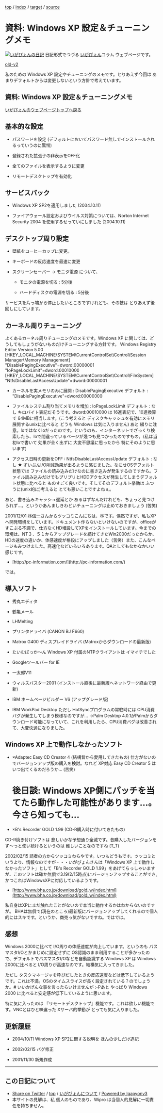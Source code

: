 [top](../index.html) / [index](index.html) / [target](http://www.igapyon.jp/igapyon/diary/memo/memowinxptune.html) / [source](https://github.com/igapyon/diary/blob/master/memo/memowinxptune.src.md) 

資料: Windows XP 設定＆チューニングメモ
=====================================================================================================
[![いがぴょんの日記](http://www.igapyon.jp/igapyon/diary/images/iga200306s.jpg "いがぴょん")](http://www.igapyon.jp/igapyon/diary/memo/memoigapyon.html) 日記形式でつづる [いがぴょん](http://www.igapyon.jp/igapyon/diary/memo/memoigapyon.html)コラム ウェブページです。

[old-v2](memowinxptune-orig.html)

私のための Windows XP 設定やチューニングのメモです。とりあえず今回は あまりデフォルトからは変更しないという方針で考えています。

## 資料: Windows XP 設定＆チューニングメモ

[いがぴょんのウェブページトップへ戻る](../../index.html)

## 基本的な設定

* パスワードを設定
  (デフォルトにおいてパスワード無しでインストールされるっていうのに驚愕)
  
* 登録された拡張子の非表示をOFF化
  
* 全てのファイルを表示するように変更
  
* リモートデスクトップを有効化

## サービスパック

* Windows XP SP2を適用しました (2004.10.11)
  
* ファイアウォール設定およびウイルス対策については、Norton Internet Security
  2004 を使用するせっていにしました (2004.10.11)

## デスクトップ周り設定

* 壁紙をコーヒーカップに変更。
  
* キーボードの反応速度を最速に変更
  
* スクリーンセーバー → モニタ電源 について、
  
  * モニタの電源を切る : 5分後
    
  * ハードディスクの電源を切る : 5分後
  

サービスを片っ端から停止したいところですけれども、その技は とりあえず後回しにしています。

## カーネル周りチューニング

よくあるカーネル周りチューニングのメモです。Windows XP に関しては、どうしてもしょうがないものだけチューニングする方針です。
Windows Registry Editor Version 5.00
[HKEY_LOCAL_MACHINE\SYSTEM\CurrentControlSet\Control\Session Manager\Memory Management]
      "DisablePagingExecutive"=dword:00000001
      "IoPageLockLimit"=dword:00010000
      [HKEY_LOCAL_MACHINE\SYSTEM\CurrentControlSet\Control\FileSystem]
      "NtfsDisableLastAccessUpdate"=dword:00000001

* カーネルを実メモリのみに展開 : DisablePagingExecutive
  デフォルト : "DisablePagingExecutive"=dword:00000000
  
* ファイルシステム割り当てメモリを増加 : IoPageLockLimit
  デフォルト : なし
  キロバイト表記だそうです。dword:00010000 は 16進表記で、10進換算で 64MBに相当します。(こう考えると
  ディスクキャッシュを有効にメモリ展開するunixに比べると どうも Windows は気に入りません)
  あと 綴りに注意。loではなくIoだったのです。というのも、インターネットでざっくり検索したら、loで間違っているページが幾つも見つかったのですもの。(私は当初loで書いて 効果が全く出ずに 大変不思議に思ったから 特にそのように思います)
  
* アクセス日時の更新をOFF : NtfsDisableLastAccessUpdate
  デフォルト : なし
  ★ ずいぶんI/O削減効果が出るように感じました。なにせOSデフォルト状態では
  ファイルの読み込みだけなのに書き込みが発生するのですから。ファイル読み込みだけでもプリプリとHDDアクセスが発生してしまうデフォルト状態に比べると
  ものすごく良いです。そしてそのデフォルト挙動は ふつうに(unix的に)考えると
  とても悪いことですよねぇ。

あと、書き込みキャッシュ遅延とか あるはずなんだけれども、ちょっと見つけられず…。というかあんましきわどいチューニングは止めておきましょう (苦笑)

2001/12/01 [林信一](http://www.angelwaltz.net/)さんからツッコミこんにちは、林です。偶然ですが、私もXPへ開発環境をしています。ドキュメント作らないといけないのですが、officeがすこぶる不調で、仕方なくHD増設してXPをインストールしています。今までの環境は、NT３．５１からアップグレードを続けてきたWin2000だったからか、HDの速度の違いか、体感速度が格段にアップしました（苦笑）また、こんなページもみつけました。高速化などいろいろあります。QAとしてもなかなかいい感じです。

* [http://pc-information.com/](http://pc-information.com/)

では。

## 導入ソフト

* 秀丸エディタ
  
* 鶴亀メール
  
* LHMelting
  
* プリンタドライバ (CANON BJ F660)
  
* Matrox G400 ディスプレイドライバ
  (Matroxからダウンロードの最新版)
  
* たいむぼっか～ん
  Windows XP 付属のNTPクライアントは イマイチでした
  
* Googleツールバー for IE
  
* 一太郎V11
  
* ウィルスバスター2001
  (インストール直後に最新版へネットワーク経由で更新)
  
* IBM ホームページビルダー V6 (アップグレード版)
  
* IBM WorkPad Desktop
  ただし HotSyncプログラムの常駐時には CPU消費バグが発生してしまう模様なのですが…
  →Palm Desktop 4.0.1がPalmからダウンロード可能になっていて、これを利用したら、CPU消費バグは改善されて、大変快適になりました。

## Windows XP 上で動作しなかったソフト

* ×Adaptec Easy CD Creator 4 (結構昔から愛用してきたもの)
  仕方がないのでバージョンアップ版の購入を検討。なれど XP対応 Easy CD Creator
  5 は いつ出てくるのだろうか… (苦笑)
  # 後日談: Windows XP側にパッチを当てたら動作した可能性があります…。今さら知っても…
  
* ×B's Recorder GOLD 1.99 (CD-R購入時に付いてきたもの)

CD-R焼き付けソフトは 悲しいかな予想通り全滅です。昔購入したバージョンを ず～っと使い続けるというのは 難しいことなのですね
(T_T)

2002/02/15 読者の方からツッコミわらやです。いつもどうもです。ツッコミというより、情報なのですが・・・いがぴょんさんは「Windows XP 上で動作しなかったソフト」として「B's Recorder
GOLD 1.99」をあげてらっしゃいますが、このソフトは確か無償で3.19(2/15時点)にバージョンアップすることができ,かつこれはWindowsXPに対応しているようです。

* [http://www.bha.co.jp/download/gold_w/index.html](http://www.bha.co.jp/download/gold_w/index.html)

私自身はXPにまだ触れたことがないので本当に動作するかはわからないのですが。
BHAは無償で(現在のところ)最新版にバージョンアップしてくれるので個人的にはスキです。というか、商売っ気がないですね。ではでは。

## 感想

Windows 2000に比べて I/O周りの体感速度が向上しています。というのも バスマスタI/Oとかまじめに設定せずに OS認識のまま利用することが多かったので、デフォルトでバスマスタI/Oなどを自動認識する Windows XP は Windows 2000に比べると I/O周りが高速なのです。結構気に入ってきました。

ただし タスクマネージャを呼びだしたときの反応速度などは低下しているようです。これは不満。OSのタイムスライスが長く設定されている？のでしょうか。# いいかげんな事を言ったらいけませんが :-Pあと やっぱり Windows 2000 に比べると安定感が低下しているように思います。

特に気に入ったのは 『リモートデスクトップ』機能です。これは欲しい機能です。VNCとはひと味違った Xサーバ的挙動が とっても気に入りました。

## 更新履歴

* 2004/10/11 Windows XP SP2に関する説明を ほんの少しだけ追記
  
* 2002/02/15 バグ修正
  
* 2001/11/30 新規作成

----------------------------------------------------------------------------------------------------

## この日記について

* [Share on Twitter](https://twitter.com/intent/tweet?hashtags=igapyon%2Cdiary%2C%E3%81%84%E3%81%8C%E3%81%B4%E3%82%87%E3%82%93&text=%E8%B3%87%E6%96%99%3A+Windows+XP+%E8%A8%AD%E5%AE%9A%EF%BC%86%E3%83%81%E3%83%A5%E3%83%BC%E3%83%8B%E3%83%B3%E3%82%B0%E3%83%A1%E3%83%A2&url=http%3A%2F%2Fwww.igapyon.jp%2Figapyon%2Fdiary%2Fmemo%2Fmemowinxptune.html) / [top](../index.html) / [いがぴょんについて](http://www.igapyon.jp/igapyon/diary/memo/memoigapyon.html) / [Powered by Igapyonv3](https://github.com/igapyon/igapyonv3)
* 本サイトの見解は、私 個人のものであり、Wipro は当個人的見解に一切責任を持ちません。 
